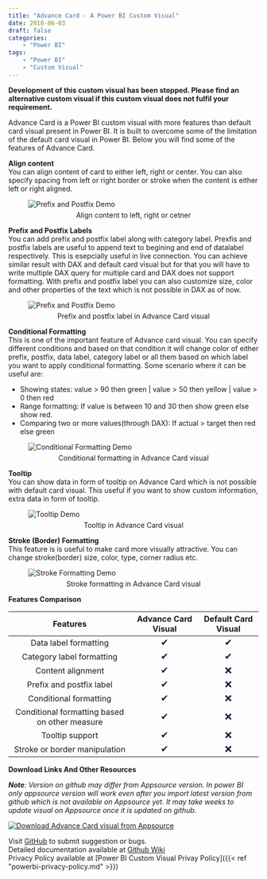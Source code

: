 ```yaml
---
title: "Advance Card - A Power BI Custom Visual"
date: 2018-06-03
draft: false
categories: 
    - "Power BI"
tags: 
    - "Power BI"
    - "Custom Visual"
---
```


**Development of this custom visual has been stopped. Please find an alternative custom visual if this custom visual does not fulfil your requirement.**  

Advance Card is a Power BI custom visual with more features than default card visual present in Power BI. It is built to overcome some of the limitation of the default card visual in Power BI. Below you will find some of the features of Advance Card.

**Align content**  
You can align content of card to either left, right or center. You can also specify spacing from left or right border or stroke when the content is either left or right aligned.
<figure>
  <img class = "center" src = "/gifs/align.gif" alt = "Prefix and Postfix Demo"></img>
  <figcaption class = "center" style = "margin-top: 5px; text-align: center;">Align content to left, right or cetner</figcaption>
</figure>

**Prefix and Postfix Labels**  
You can add prefix and postfix label along with category label. Prexfis and postfix labels are useful to append text to begining and end of datalabel respectively. This is esepcially useful in live connection. You can achieve similar result with DAX and default card visual but for that you will have to write multiple DAX query for multiple card and DAX does not support formatting. With prefix and postfix label you can also customize size, color and other properties of the text which is not possible in DAX as of now.
<figure>
  <img class = "center" src = "/gifs/prefix_postfix.gif" alt = "Prefix and Postfix Demo"></img>
  <figcaption class = "center" style = "margin-top: 5px; text-align: center;">Prefix and postfix label in Advance Card visual</figcaption>
</figure>

**Conditional Formatting**  
This is one of the important feature of Advance card visual. You can specify different conditions and based on that condition it will change color of either prefix, postfix, data label, category label or all them based on which label you want to apply conditional formatting. Some scenario where it can be useful are:  

* Showing states: value > 90 then green | value > 50 then yellow | value > 0 then red
* Range formatting: If value is between 10 and 30 then show green else show red.
* Comparing two or more values(through DAX): If actual > target then red else green

<figure>
  <img class = "center" src = "/gifs/conditional_format.gif" alt = "Conditional Formatting Demo"></img>
  <figcaption class = "center" style = "margin-top: 5px; text-align: center;">Conditional formatting in Advance Card visual</figcaption>
</figure>

**Tooltip**  
You can show data in form of tooltip on Advance Card which is not possible with default card visual. This useful if you want to show custom information, extra data in form of tooltip.

<figure class = "center">
  <img src = "/gifs/tooltip.gif" alt = "Tooltip Demo"></img>
  <figcaption style = "margin-top: 5px; text-align: center;">Tooltip in Advance Card visual</figcaption>
</figure>

**Stroke (Border) Formatting**  
This feature is is useful to make card more visually attractive. You can change stroke(border) size, color, type, corner radius etc.

<figure class = "center">
  <img src = "/gifs/stroke.gif" alt = "Stroke Formatting Demo"></img>
  <figcaption style = "margin-top: 5px; text-align: center;">Stroke formatting in Advance Card visual</figcaption>
</figure>


**Features Comparison**

<table>
  <thead>
    <tr>
      <th>Features</th>
      <th>Advance Card Visual</th>
      <th>Default Card Visual</th>
    </tr>
  </thead>
  <tbody>
    <tr>
        <td style = "text-align: center;">
            Data label formatting
        </td>
        <td style = "text-align: center;">
            <font face="Segoe UI Emoji,sans-serif" size="4" color="#191E3F">
                <span style="font-size:14pt;">✔</span>
            </font>
        </td>
        <td style = "text-align: center;">
            <font face="Segoe UI Emoji,sans-serif" size="4" color="#191E3F">
                <span style="font-size:14pt;">✔</span>
            </font>
        </td>
    </tr>
    <tr>
        <td style = "text-align: center;">
            Category label formatting
        </td>
        <td style = "text-align: center;">
            <font face="Segoe UI Emoji,sans-serif" size="4" color="#191E3F">
                <span style="font-size:14pt;">✔</span>
            </font>
        </td>
        <td style = "text-align: center;">
            <font face="Segoe UI Emoji,sans-serif" size="4" color="#191E3F">
                <span style="font-size:14pt;">✔</span>
            </font>
        </td>
    </tr>
    <tr>
        <td style = "text-align: center;">
            Content alignment
        </td>
        <td style = "text-align: center;">
            <font face="Segoe UI Emoji,sans-serif" size="4" color="#191E3F">
                <span style="font-size:14pt;">✔</span>
            </font>
        </td>
        <td style = "text-align: center;">
            <font face="Segoe UI Emoji,sans-serif" size="4" color="#191E3F">
                <span style="font-size:14pt;">❌</span>
            </font>
        </td>
    </tr>
    <tr>
        <td style = "text-align: center;">
            Prefix and postfix label
        </td>
        <td style = "text-align: center;">
            <font face="Segoe UI Emoji,sans-serif" size="4" color="#191E3F">
                <span style="font-size:14pt;">✔</span>
            </font>
        </td>
        <td style = "text-align: center;">
            <font face="Segoe UI Emoji,sans-serif" size="4" color="#191E3F">
                <span style="font-size:14pt;">❌</span>
            </font>
        </td>
    </tr>
    <tr>
        <td style = "text-align: center;">
            Conditional formatting
        </td>
        <td style = "text-align: center;">
            <font face="Segoe UI Emoji,sans-serif" size="4" color="#191E3F">
                <span style="font-size:14pt;">✔</span>
            </font>
        </td>
        <td style = "text-align: center;">
            <font face="Segoe UI Emoji,sans-serif" size="4" color="#191E3F">
                <span style="font-size:14pt;">❌</span>
            </font>
        </td>
    </tr>
    <tr>
        <td style = "text-align: center;">
            Conditional formatting based on other measure
        </td>
        <td style = "text-align: center;">
            <font face="Segoe UI Emoji,sans-serif" size="4" color="#191E3F">
                <span style="font-size:14pt;">✔</span>
            </font>
        </td>
        <td style = "text-align: center;">
            <font face="Segoe UI Emoji,sans-serif" size="4" color="#191E3F">
                <span style="font-size:14pt;">❌</span>
            </font>
        </td>
    </tr>
    <tr>
        <td style = "text-align: center;">
            Tooltip support
        </td>
        <td style = "text-align: center;">
            <font face="Segoe UI Emoji,sans-serif" size="4" color="#191E3F">
                <span style="font-size:14pt;">✔</span>
            </font>
        </td>
        <td style = "text-align: center;">
            <font face="Segoe UI Emoji,sans-serif" size="4" color="#191E3F">
                <span style="font-size:14pt;">❌</span>
            </font>
        </td>
    </tr>
    <tr>
        <td style = "text-align: center;">
            Stroke or border manipulation
        </td>
        <td style = "text-align: center;">
            <font face="Segoe UI Emoji,sans-serif" size="4" color="#191E3F">
                <span style="font-size:14pt;">✔</span>
            </font>
        </td>
        <td style = "text-align: center;">
            <font face="Segoe UI Emoji,sans-serif" size="4" color="#191E3F">
                <span style="font-size:14pt;">❌</span>
            </font>
        </td>
    </tr>
  </tbody>
</table>

**Download Links And Other Resources**  

_**Note**: Version on github may differ from Appsource version. In power BI only appsource version will work even after you import latest version from github which is not available on Appsource yet. It may take weeks to update visual on Appsource once it is updated on github._  

[![Download Advance Card visual from Appsource](https://docs.microsoft.com/en-us/office/dev/store/images/appsource-badge-medium.png "Download from Appsource")](https://appsource.microsoft.com/en-us/product/power-bi-visuals/WA104381651?tab=Overview "Download from Appsource")  

Visit [GitHub](https://github.com/bhavesh-jadav/Advance-Card/issues) to submit suggestion or bugs.  
Detailed documentation available at [Github Wiki](https://github.com/bhavesh-jadav/Advance-Card/wiki)  
Privacy Policy available at [Power BI Custom Visual Privay Policy]({{< ref "powerbi-privacy-policy.md" >}})  
